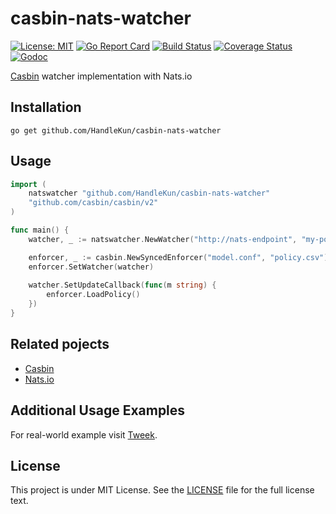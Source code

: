 # casbin-nats-watcher

[![License: MIT](https://img.shields.io/badge/License-MIT-yellow.svg)](https://opensource.org/licenses/MIT)
[![Go Report Card](https://goreportcard.com/badge/github.com/Soluto/casbin-nats-watcher)](https://goreportcard.com/report/github.com/Soluto/casbin-nats-watcher)
[![Build Status](https://travis-ci.org/Soluto/casbin-nats-watcher.svg?branch=master)](https://travis-ci.org/Soluto/casbin-nats-watcher)
[![Coverage Status](https://coveralls.io/repos/github/Soluto/casbin-nats-watcher/badge.svg?branch=master)](https://coveralls.io/github/Soluto/casbin-nats-watcher?branch=master)
[![Godoc](https://godoc.org/github.com/Soluto/casbin-nats-watcher?status.svg)](https://godoc.org/github.com/Soluto/casbin-nats-watcher)

[Casbin](https://github.com/casbin/casbin) watcher implementation with Nats.io

## Installation

    go get github.com/HandleKun/casbin-nats-watcher

## Usage

```go
import (
    natswatcher "github.com/HandleKun/casbin-nats-watcher"
    "github.com/casbin/casbin/v2"
)

func main() {
    watcher, _ := natswatcher.NewWatcher("http://nats-endpoint", "my-policy-subject")

    enforcer, _ := casbin.NewSyncedEnforcer("model.conf", "policy.csv")
    enforcer.SetWatcher(watcher)
    
    watcher.SetUpdateCallback(func(m string) {
        enforcer.LoadPolicy()
    })
}
```

## Related pojects
- [Casbin](https://github.com/casbin/casbin)
- [Nats.io](https://github.com/nats-io/nats.go)


## Additional Usage Examples

For real-world example visit [Tweek](https://github.com/Soluto/tweek).

## License

This project is under MIT License. See the [LICENSE](LICENSE) file for the full license text.
